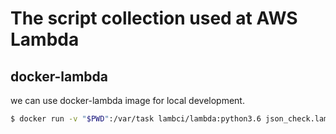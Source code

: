 # The script collection used at AWS Lambda

## docker-lambda
we can use docker-lambda image for local development.

```bash
$ docker run -v "$PWD":/var/task lambci/lambda:python3.6 json_check.lambda_handler $(printf '%s' $(cat sample.json))
```
